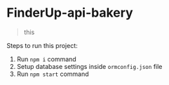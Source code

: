 # FinderUp-api-bakery

> this

Steps to run this project:

1. Run `npm i` command
2. Setup database settings inside `ormconfig.json` file
3. Run `npm start` command
